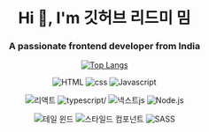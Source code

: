 
<div  align="center">
  <h1 align="center">Hi 👋, I'm 깃허브 리드미 밈</h1>
  <h3 align="center">A passionate frontend developer from India</h3>

  [![Top Langs](https://github-readme-stats.vercel.app/api/top-langs/?username=jangyonghan)](https://github.com/anuraghazra/github-readme-stats)
</div>


<div align='center'>
  <p>
    <span><img src="https://img.shields.io/badge/HTML5-E34F26?style=for-the-badge&logo=html5&logoColor=white" alt='HTML'/><span/>
    <span><img src="https://img.shields.io/badge/CSS3-1572B6?style=for-the-badge&logo=css3&logoColor=white" alt='css'/><span/>
    <span><img src="https://img.shields.io/badge/JavaScript-F7DF1E?style=for-the-badge&logo=JavaScript&logoColor=white" alt='Javascript'/><span/>
  </p>
  <p>
    <span><img src="https://img.shields.io/badge/React-20232A?style=for-the-badge&logo=react&logoColor=61DAFB" alt='리액트'/><span/>
    <span><img src= "https://img.shields.io/badge/TypeScript-007ACC?style=for-the-badge&logo=typescript&logoColor=white" alt=typescript/></span>
    <span><img src="https://img.shields.io/badge/Next.js-000?logo=nextdotjs&logoColor=fff&style=for-the-badge" alt='넥스트js'/><span/>
    <span><img src="https://img.shields.io/badge/Node.js-43853D?style=for-the-badge&logo=node.js&logoColor=white" alt='Node.js'/><span/>
  </p>
  <p>
    <span><img src="https://img.shields.io/badge/Tailwind_CSS-38B2AC?style=for-the-badge&logo=tailwind-css&logoColor=white" alt='테일 윈드'/><span/>
    <span><img src="https://img.shields.io/badge/styled--components-DB7093?style=for-the-badge&logo=styled-components&logoColor=white" alt='스타일드 컴포넌트'/><span/>
    <span><img src= "https://img.shields.io/badge/Sass-CC6699?style=for-the-badge&logo=sass&logoColor=white" alt='SASS'></span>
  </p>
</div>






